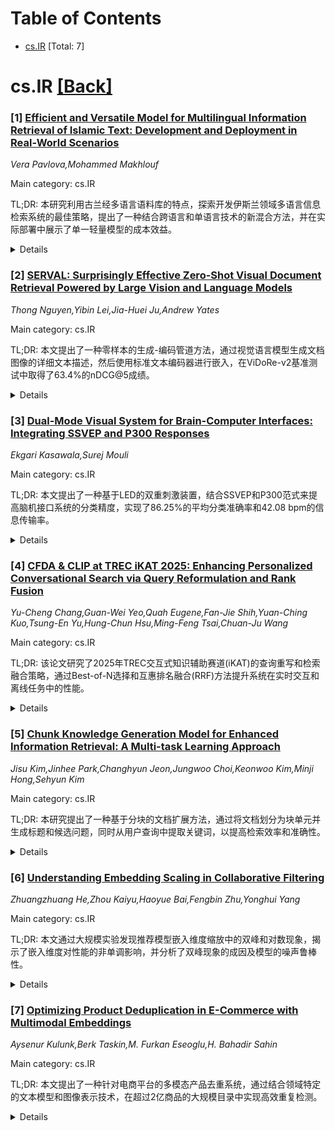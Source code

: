 <div id=toc></div>

# Table of Contents

- [cs.IR](#cs.IR) [Total: 7]


<div id='cs.IR'></div>

# cs.IR [[Back]](#toc)

### [1] [Efficient and Versatile Model for Multilingual Information Retrieval of Islamic Text: Development and Deployment in Real-World Scenarios](https://arxiv.org/abs/2509.15380)
*Vera Pavlova,Mohammed Makhlouf*

Main category: cs.IR

TL;DR: 本研究利用古兰经多语言语料库的特点，探索开发伊斯兰领域多语言信息检索系统的最佳策略，提出了一种结合跨语言和单语言技术的新混合方法，并在实际部署中展示了单一轻量模型的成本效益。


<details>
  <summary>Details</summary>
Motivation: 当前多语言信息检索研究与实践部署之间存在显著差距，许多研究在孤立环境中评估性能，限制了其在真实场景中的适用性。本研究旨在开发满足用户多语言信息需求的实用检索系统。

Method: 准备了11个检索模型，采用四种训练方法：单语言、跨语言、翻译训练全部，以及结合跨语言和单语言技术的新混合方法。通过领域内数据集评估不同训练配置对嵌入空间的影响。

Result: 评估结果显示混合方法在各种检索场景下都取得了有希望的结果，混合方法在性能上表现优异。

Conclusion: 研究证明了混合训练方法的有效性，并强调了在实际多语言信息检索应用中部署单一多功能轻量模型的成本效率优势。

Abstract: Despite recent advancements in Multilingual Information Retrieval (MLIR), a
significant gap remains between research and practical deployment. Many studies
assess MLIR performance in isolated settings, limiting their applicability to
real-world scenarios. In this work, we leverage the unique characteristics of
the Quranic multilingual corpus to examine the optimal strategies to develop an
ad-hoc IR system for the Islamic domain that is designed to satisfy users'
information needs in multiple languages. We prepared eleven retrieval models
employing four training approaches: monolingual, cross-lingual,
translate-train-all, and a novel mixed method combining cross-lingual and
monolingual techniques. Evaluation on an in-domain dataset demonstrates that
the mixed approach achieves promising results across diverse retrieval
scenarios. Furthermore, we provide a detailed analysis of how different
training configurations affect the embedding space and their implications for
multilingual retrieval effectiveness. Finally, we discuss deployment
considerations, emphasizing the cost-efficiency of deploying a single
versatile, lightweight model for real-world MLIR applications.

</details>


### [2] [SERVAL: Surprisingly Effective Zero-Shot Visual Document Retrieval Powered by Large Vision and Language Models](https://arxiv.org/abs/2509.15432)
*Thong Nguyen,Yibin Lei,Jia-Huei Ju,Andrew Yates*

Main category: cs.IR

TL;DR: 本文提出了一种零样本的生成-编码管道方法，通过视觉语言模型生成文档图像的详细文本描述，然后使用标准文本编码器进行嵌入，在ViDoRe-v2基准测试中取得了63.4%的nDCG@5成绩。


<details>
  <summary>Details</summary>
Motivation: 重新审视零样本方法，避免计算密集型的文本-图像对比训练，利用预训练视觉语言模型作为可重用的语义代理。

Method: 采用生成-编码管道：首先使用视觉语言模型为每个文档图像生成详细文本描述，然后使用标准文本编码器对这些描述进行嵌入。

Result: 在ViDoRe-v2基准测试中达到63.4% nDCG@5，超越了最强的专用多向量视觉文档编码器，同时在大规模集合上扩展性更好，多语言覆盖更广。

Conclusion: 现代视觉语言模型能够以足够细粒度捕捉复杂的文本和视觉线索，通过将模态对齐任务卸载给预训练模型，该方法为未来VDR系统建立了强大的零样本基线。

Abstract: Visual Document Retrieval (VDR) typically operates as text-to-image retrieval
using specialized bi-encoders trained to directly embed document images. We
revisit a zero-shot generate-and-encode pipeline: a vision-language model first
produces a detailed textual description of each document image, which is then
embedded by a standard text encoder. On the ViDoRe-v2 benchmark, the method
reaches 63.4% nDCG@5, surpassing the strongest specialised multi-vector visual
document encoder. It also scales better to large collections and offers broader
multilingual coverage. Analysis shows that modern vision-language models
capture complex textual and visual cues with sufficient granularity to act as a
reusable semantic proxy. By offloading modality alignment to pretrained
vision-language models, our approach removes the need for computationally
intensive text-image contrastive training and establishes a strong zero-shot
baseline for future VDR systems.

</details>


### [3] [Dual-Mode Visual System for Brain-Computer Interfaces: Integrating SSVEP and P300 Responses](https://arxiv.org/abs/2509.15439)
*Ekgari Kasawala,Surej Mouli*

Main category: cs.IR

TL;DR: 本文提出了一种基于LED的双重刺激装置，结合SSVEP和P300范式来提高脑机接口系统的分类精度，实现了86.25%的平均分类准确率和42.08 bpm的信息传输率。


<details>
  <summary>Details</summary>
Motivation: 传统的LCD视觉刺激范式在实际部署中存在局限性，需要开发更有效的刺激装置来提升脑机接口系统的性能。

Method: 开发LED基双重刺激装置，使用7Hz、8Hz、9Hz、10Hz四个频率对应不同方向控制，通过最大FFT幅度和P300峰值检测进行实时特征提取。

Result: 刺激硬件频率偏差仅为0.15%-0.20%，成功区分所有四个刺激频率并与P300事件标记关联，平均分类准确率达86.25%，平均ITR为42.08 bpm。

Conclusion: LED基双重刺激系统在SSVEP分类精度和ITR方面表现出色，为脑机接口系统的实际应用提供了有效解决方案。

Abstract: In brain-computer interface (BCI) systems, steady-state visual evoked
potentials (SSVEP) and P300 responses have achieved widespread implementation
owing to their superior information transfer rates (ITR) and minimal training
requirements. These neurophysiological signals have exhibited robust efficacy
and versatility in external device control, demonstrating enhanced precision
and scalability. However, conventional implementations predominantly utilise
liquid crystal display (LCD)-based visual stimulation paradigms, which present
limitations in practical deployment scenarios. This investigation presents the
development and evaluation of a novel light-emitting diode (LED)-based dual
stimulation apparatus designed to enhance SSVEP classification accuracy through
the integration of both SSVEP and P300 paradigms. The system employs four
distinct frequencies, 7 Hz, 8 Hz, 9 Hz, and 10 Hz, corresponding to forward,
backward, right, and left directional controls, respectively. Oscilloscopic
verification confirmed the precision of these stimulation frequencies.
Real-time feature extraction was accomplished through the concurrent analysis
of maximum Fast Fourier Transform (FFT) amplitude and P300 peak detection to
ascertain user intent. Directional control was determined by the frequency
exhibiting maximal amplitude characteristics. The visual stimulation hardware
demonstrated minimal frequency deviation, with error differentials ranging from
0.15%to 0.20%across all frequencies. The implemented signal processing
algorithm successfully discriminated all four stimulus frequencies whilst
correlating them with their respective P300 event markers. Classification
accuracy was evaluated based on correct task intention recognition. The
proposed hybrid system achieved a mean classification accuracy of 86.25%,
coupled with an average ITR of 42.08 bits per minute (bpm).

</details>


### [4] [CFDA & CLIP at TREC iKAT 2025: Enhancing Personalized Conversational Search via Query Reformulation and Rank Fusion](https://arxiv.org/abs/2509.15588)
*Yu-Cheng Chang,Guan-Wei Yeo,Quah Eugene,Fan-Jie Shih,Yuan-Ching Kuo,Tsung-En Yu,Hung-Chun Hsu,Ming-Feng Tsai,Chuan-Ju Wang*

Main category: cs.IR

TL;DR: 该论文研究了2025年TREC交互式知识辅助赛道(iKAT)的查询重写和检索融合策略，通过Best-of-N选择和互惠排名融合(RRF)方法提升系统在实时交互和离线任务中的性能。


<details>
  <summary>Details</summary>
Motivation: 解决TREC iKAT赛道中交互式任务面临的实时约束挑战，以及离线任务中需要精确评估段落排序和响应生成的需求。

Method: 采用查询重写和检索融合作为核心策略，构建基于Best-of-N选择和互惠排名融合(RRF)的流水线来处理不同的提交任务。

Result: 结果显示重排序和融合提高了系统的鲁棒性，同时在两个任务中都揭示了有效性和效率之间的权衡关系。

Conclusion: 该方法在提升系统性能的同时，需要平衡有效性和效率的权衡，为交互式知识辅助系统提供了实用的技术方案。

Abstract: The 2025 TREC Interactive Knowledge Assistance Track (iKAT) featured both
interactive and offline submission tasks. The former requires systems to
operate under real-time constraints, making robustness and efficiency as
important as accuracy, while the latter enables controlled evaluation of
passage ranking and response generation with pre-defined datasets. To address
this, we explored query rewriting and retrieval fusion as core strategies. We
built our pipelines around Best-of-$N$ selection and Reciprocal Rank Fusion
(RRF) strategies to handle different submission tasks. Results show that
reranking and fusion improve robustness while revealing trade-offs between
effectiveness and efficiency across both tasks.

</details>


### [5] [Chunk Knowledge Generation Model for Enhanced Information Retrieval: A Multi-task Learning Approach](https://arxiv.org/abs/2509.15658)
*Jisu Kim,Jinhee Park,Changhyun Jeon,Jungwoo Choi,Keonwoo Kim,Minji Hong,Sehyun Kim*

Main category: cs.IR

TL;DR: 本研究提出了一种基于分块的文档扩展方法，通过将文档划分为块单元并生成标题和候选问题，同时从用户查询中提取关键词，以提高检索效率和准确性。


<details>
  <summary>Details</summary>
Motivation: 传统查询扩展技术存在上下文敏感性和性能下降问题，而现有文档扩展方法如Doc2Query存在预处理成本高、索引大小增加和生成内容可靠性等问题。

Method: 提出'分块知识生成模型'，采用基于T5的多任务学习结构，通过单次编码和两次解码过程并行生成三种语义信息（标题、候选问题和关键词）。

Result: 在305个查询-文档对上的GPT评估显示，Top@10准确率达到95.41%，优于文档块级检索方法。

Conclusion: 该方法通过同时从文档块生成标题和候选问题应用于检索流程，并通过定性评估证明了在大规模信息检索系统中提高检索准确性的实证证据。

Abstract: Traditional query expansion techniques for addressing vocabulary mismatch
problems in information retrieval are context-sensitive and may lead to
performance degradation. As an alternative, document expansion research has
gained attention, but existing methods such as Doc2Query have limitations
including excessive preprocessing costs, increased index size, and reliability
issues with generated content. To mitigate these problems and seek more
structured and efficient alternatives, this study proposes a method that
divides documents into chunk units and generates textual data for each chunk to
simultaneously improve retrieval efficiency and accuracy. The proposed "Chunk
Knowledge Generation Model" adopts a T5-based multi-task learning structure
that simultaneously generates titles and candidate questions from each document
chunk while extracting keywords from user queries. This approach maximizes
computational efficiency by generating and extracting three types of semantic
information in parallel through a single encoding and two decoding processes.
The generated data is utilized as additional information in the retrieval
system. GPT-based evaluation on 305 query-document pairs showed that retrieval
using the proposed model achieved 95.41% accuracy at Top@10, demonstrating
superior performance compared to document chunk-level retrieval. This study
contributes by proposing an approach that simultaneously generates titles and
candidate questions from document chunks for application in retrieval
pipelines, and provides empirical evidence applicable to large-scale
information retrieval systems by demonstrating improved retrieval accuracy
through qualitative evaluation.

</details>


### [6] [Understanding Embedding Scaling in Collaborative Filtering](https://arxiv.org/abs/2509.15709)
*Zhuangzhuang He,Zhou Kaiyu,Haoyue Bai,Fengbin Zhu,Yonghui Yang*

Main category: cs.IR

TL;DR: 本文通过大规模实验发现推荐模型嵌入维度缩放中的双峰和对数现象，揭示了嵌入维度对性能的非单调影响，并分析了双峰现象的成因及模型的噪声鲁棒性。


<details>
  <summary>Details</summary>
Motivation: 当前推荐模型缩放研究中，嵌入维度的缩放被认为可能导致性能下降，但其根本原因尚不明确，且不同模型和数据集中的表现差异未被充分探索。

Method: 在10个不同稀疏度和规模的数据集上，使用4种代表性经典架构进行大规模实验，观察嵌入维度变化对性能的影响。

Result: 发现了双峰现象（性能先升后降再升再降）和对数现象（性能呈完美对数曲线），并分析了双峰现象的成因。

Conclusion: 嵌入维度缩放存在复杂的非线性效应，双峰现象由模型容量和噪声鲁棒性的平衡导致，理论分析与实证观察一致。

Abstract: Scaling recommendation models into large recommendation models has become one
of the most widely discussed topics. Recent efforts focus on components beyond
the scaling embedding dimension, as it is believed that scaling embedding may
lead to performance degradation. Although there have been some initial
observations on embedding, the root cause of their non-scalability remains
unclear. Moreover, whether performance degradation occurs across different
types of models and datasets is still an unexplored area. Regarding the effect
of embedding dimensions on performance, we conduct large-scale experiments
across 10 datasets with varying sparsity levels and scales, using 4
representative classical architectures. We surprisingly observe two novel
phenomenon: double-peak and logarithmic. For the former, as the embedding
dimension increases, performance first improves, then declines, rises again,
and eventually drops. For the latter, it exhibits a perfect logarithmic curve.
Our contributions are threefold. First, we discover two novel phenomena when
scaling collaborative filtering models. Second, we gain an understanding of the
underlying causes of the double-peak phenomenon. Lastly, we theoretically
analyze the noise robustness of collaborative filtering models, with results
matching empirical observations.

</details>


### [7] [Optimizing Product Deduplication in E-Commerce with Multimodal Embeddings](https://arxiv.org/abs/2509.15858)
*Aysenur Kulunk,Berk Taskin,M. Furkan Eseoglu,H. Bahadir Sahin*

Main category: cs.IR

TL;DR: 本文提出了一种针对电商平台的多模态产品去重系统，通过结合领域特定的文本模型和图像表示技术，在超过2亿商品的大规模目录中实现高效重复检测。


<details>
  <summary>Details</summary>
Motivation: 电商平台中重复商品列表导致消费者困惑和运营效率低下，传统基于关键词的方法无法准确识别语义相似的重复产品。

Method: 采用基于BERT架构的领域特定文本模型和MaskedAutoEncoders图像表示，结合降维技术生成128维嵌入向量，并开发了新颖的决策模型整合文本和图像特征，使用Milvus向量数据库进行高效相似性搜索。

Result: 系统在仅消耗100GB内存的情况下，在大规模产品目录中实现了0.90的宏平均F1分数，优于第三方解决方案的0.83分。

Conclusion: 研究表明将领域特定适应与先进机器学习技术相结合，可以有效缓解大规模电商环境中的重复列表问题。

Abstract: In large scale e-commerce marketplaces, duplicate product listings frequently
cause consumer confusion and operational inefficiencies, degrading trust on the
platform and increasing costs. Traditional keyword-based search methodologies
falter in accurately identifying duplicates due to their reliance on exact
textual matches, neglecting semantic similarities inherent in product titles.
To address these challenges, we introduce a scalable, multimodal product
deduplication designed specifically for the e-commerce domain. Our approach
employs a domain-specific text model grounded in BERT architecture in
conjunction with MaskedAutoEncoders for image representations. Both of these
architectures are augmented with dimensionality reduction techniques to produce
compact 128-dimensional embeddings without significant information loss.
Complementing this, we also developed a novel decider model that leverages both
text and image vectors. By integrating these feature extraction mechanisms with
Milvus, an optimized vector database, our system can facilitate efficient and
high-precision similarity searches across extensive product catalogs exceeding
200 million items with just 100GB of system RAM consumption. Empirical
evaluations demonstrate that our matching system achieves a macro-average F1
score of 0.90, outperforming third-party solutions which attain an F1 score of
0.83. Our findings show the potential of combining domain-specific adaptations
with state-of-the-art machine learning techniques to mitigate duplicate
listings in large-scale e-commerce environments.

</details>
